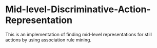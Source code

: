 # Mid-level-Discriminative-Action-Representation
This is an implementation of finding mid-level representations for still actions by using association rule mining.
